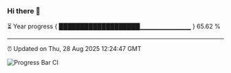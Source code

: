 ### Hi there 👋

⏳ Year progress { ███████████████████▁▁▁▁▁▁▁▁▁▁▁ } 65.62 %

---

⏰ Updated on Thu, 28 Aug 2025 12:24:47 GMT

![Progress Bar CI](https://github.com/code-lakshay/GitHub-Actions-Demo/workflows/Progress%20Bar%20CI/badge.svg)
